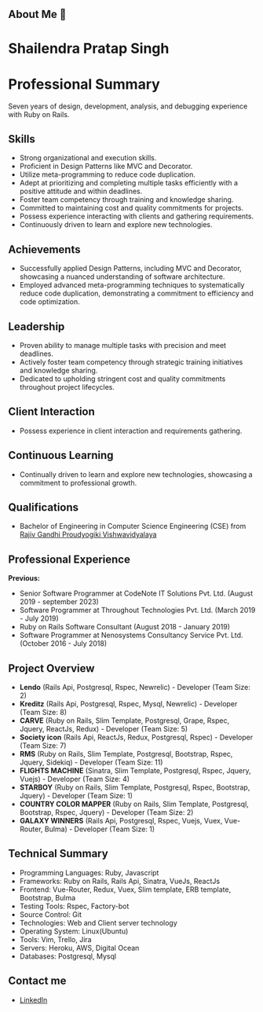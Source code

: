 ## About Me :wave:

# Shailendra Pratap Singh

# Professional Summary

Seven years of design, development, analysis, and debugging experience with Ruby on Rails.

## Skills

- Strong organizational and execution skills.
- Proficient in Design Patterns like MVC and Decorator.
- Utilize meta-programming to reduce code duplication.
- Adept at prioritizing and completing multiple tasks efficiently with a positive attitude and within deadlines.
- Foster team competency through training and knowledge sharing.
- Committed to maintaining cost and quality commitments for projects.
- Possess experience interacting with clients and gathering requirements.
- Continuously driven to learn and explore new technologies.

## Achievements

- Successfully applied Design Patterns, including MVC and Decorator, showcasing a nuanced understanding of software architecture.
- Employed advanced meta-programming techniques to systematically reduce code duplication, demonstrating a commitment to efficiency and code optimization.

## Leadership

- Proven ability to manage multiple tasks with precision and meet deadlines.
- Actively foster team competency through strategic training initiatives and knowledge sharing.
- Dedicated to upholding stringent cost and quality commitments throughout project lifecycles.

## Client Interaction

- Possess experience in client interaction and requirements gathering.

## Continuous Learning

- Continually driven to learn and explore new technologies, showcasing a commitment to professional growth.



## Qualifications

* Bachelor of Engineering in Computer Science Engineering (CSE) from [Rajiv Gandhi Proudyogiki Vishwavidyalaya](https://www.rgpv.ac.in/)

## Professional Experience

**Previous:**
* Senior Software Programmer at CodeNote IT Solutions Pvt. Ltd. (August 2019 - september 2023)
* Software Programmer at Throughout Technologies Pvt. Ltd. (March 2019 - July 2019)
* Ruby on Rails Software Consultant (August 2018 - January 2019)
* Software Programmer at Nenosystems Consultancy Service Pvt. Ltd. (October 2016 - July 2018)

## Project Overview

* **Lendo** (Rails Api, Postgresql, Rspec, Newrelic) - Developer (Team Size: 2)
* **Kreditz** (Rails Api, Postgresql, Rspec, Mysql, Newrelic) - Developer (Team Size: 8)
* **CARVE** (Ruby on Rails, Slim Template, Postgresql, Grape, Rspec, Jquery, ReactJs, Redux) - Developer (Team Size: 5)
* **Society icon** (Rails Api, ReactJs, Redux, Postgresql, Rspec) - Developer (Team Size: 7)
* **RMS** (Ruby on Rails, Slim Template, Postgresql, Bootstrap, Rspec, Jquery, Sidekiq) - Developer (Team Size: 11)
* **FLIGHTS MACHINE** (Sinatra, Slim Template, Postgresql, Rspec, Jquery, Vuejs) - Developer (Team Size: 4)
* **STARBOY** (Ruby on Rails, Slim Template, Postgresql, Rspec, Bootstrap, Jquery) - Developer (Team Size: 1)
* **COUNTRY COLOR MAPPER** (Ruby on Rails, Slim Template, Postgresql, Bootstrap, Rspec, Jquery) - Developer (Team Size: 2)
* **GALAXY WINNERS** (Rails Api, Postgresql, Rspec, Vuejs, Vuex, Vue-Router, Bulma) - Developer (Team Size: 1)

## Technical Summary

* Programming Languages: Ruby, Javascript
* Frameworks: Ruby on Rails, Rails Api, Sinatra, VueJs, ReactJs
* Frontend: Vue-Router, Redux, Vuex, Slim template, ERB template, Bootstrap, Bulma
* Testing Tools: Rspec, Factory-bot
* Source Control: Git
* Technologies: Web and Client server technology
* Operating System: Linux(Ubuntu)
* Tools: Vim, Trello, Jira
* Servers: Heroku, AWS, Digital Ocean
* Databases: Postgresql, Mysql

## Contact me

* [LinkedIn](https://www.linkedin.com/in/shailendra-pratap-singh-293228180/)
